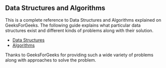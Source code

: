 ## Data Structures and Algorithms

This is a complete reference to Data Structures and Algorithms explained on GeeksForGeeks. The following guide explains what particular data structures exist and different kinds of problems along with their solution.

- [Data Structures](./data-structures)
- [Algorithms](./algorithms)

Thanks to GeeksForGeeks for providing such a wide variety of problems along with approaches to solve the problem.
